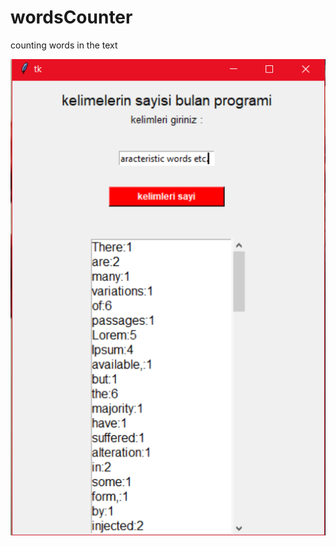 # wordsCounter
counting words in the text 

![alt text](https://github.com/baraalmasri/wordsCounter/blob/main/IMG.png)
